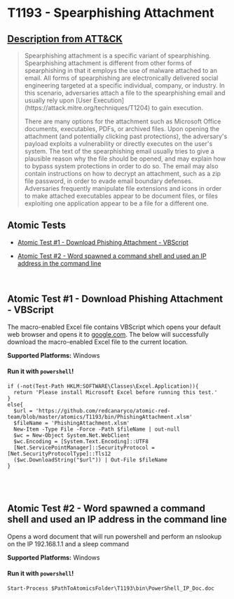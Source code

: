 # T1193 - Spearphishing Attachment
## [Description from ATT&CK](https://attack.mitre.org/wiki/Technique/T1193)
<blockquote>Spearphishing attachment is a specific variant of spearphishing. Spearphishing attachment is different from other forms of spearphishing in that it employs the use of malware attached to an email. All forms of spearphishing are electronically delivered social engineering targeted at a specific individual, company, or industry. In this scenario, adversaries attach a file to the spearphishing email and usually rely upon [User Execution](https://attack.mitre.org/techniques/T1204) to gain execution.

There are many options for the attachment such as Microsoft Office documents, executables, PDFs, or archived files. Upon opening the attachment (and potentially clicking past protections), the adversary's payload exploits a vulnerability or directly executes on the user's system. The text of the spearphishing email usually tries to give a plausible reason why the file should be opened, and may explain how to bypass system protections in order to do so. The email may also contain instructions on how to decrypt an attachment, such as a zip file password, in order to evade email boundary defenses. Adversaries frequently manipulate file extensions and icons in order to make attached executables appear to be document files, or files exploiting one application appear to be a file for a different one.</blockquote>

## Atomic Tests

- [Atomic Test #1 - Download Phishing Attachment - VBScript](#atomic-test-1---download-phishing-attachment---vbscript)

- [Atomic Test #2 - Word spawned a command shell and used an IP address in the command line](#atomic-test-2---word-spawned-a-command-shell-and-used-an-ip-address-in-the-command-line)


<br/>

## Atomic Test #1 - Download Phishing Attachment - VBScript
The macro-enabled Excel file contains VBScript which opens your default web browser and opens it to [google.com](http://google.com).
The below will successfully download the macro-enabled Excel file to the current location.

**Supported Platforms:** Windows


#### Run it with `powershell`! 
```
if (-not(Test-Path HKLM:SOFTWARE\Classes\Excel.Application)){
  return 'Please install Microsoft Excel before running this test.'
}
else{
  $url = 'https://github.com/redcanaryco/atomic-red-team/blob/master/atomics/T1193/bin/PhishingAttachment.xlsm'
  $fileName = 'PhishingAttachment.xlsm'
  New-Item -Type File -Force -Path $fileName | out-null
  $wc = New-Object System.Net.WebClient
  $wc.Encoding = [System.Text.Encoding]::UTF8
  [Net.ServicePointManager]::SecurityProtocol = [Net.SecurityProtocolType]::Tls12
  ($wc.DownloadString("$url")) | Out-File $fileName
}
```



<br/>
<br/>

## Atomic Test #2 - Word spawned a command shell and used an IP address in the command line
Opens a word document that will run powershell and perform an nslookup on the IP 192.168.1.1 and a sleep command

**Supported Platforms:** Windows


#### Run it with `powershell`! 
```
Start-Process $PathToAtomicsFolder\T1193\bin\PowerShell_IP_Doc.doc
```



<br/>
